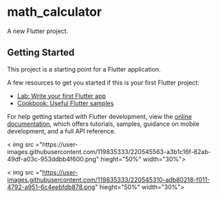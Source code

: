 # math_calculator

A new Flutter project.

## Getting Started

This project is a starting point for a Flutter application.

A few resources to get you started if this is your first Flutter project:

- [Lab: Write your first Flutter app](https://docs.flutter.dev/get-started/codelab)
- [Cookbook: Useful Flutter samples](https://docs.flutter.dev/cookbook)

For help getting started with Flutter development, view the
[online documentation](https://docs.flutter.dev/), which offers tutorials,
samples, guidance on mobile development, and a full API reference.

<p>
< img src ="https://user-images.githubusercontent.com/119835333/220545563-a3b1c16f-82ab-49df-a03c-953ddbb4f600.png" hieght="50%" width="30%">
  
< img src ="https://user-images.githubusercontent.com/119835333/220545310-adb80218-f011-4792-a951-6c4eebfdb878.png" hieght="50%" width="30%">
</p>
